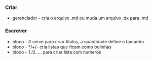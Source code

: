 ### Criar
- gerenciador - cria o arquivo .md ou muda um arquivo .ttx para .md
### Escrever
- bloco - # serve para criar titulos, a quantidade define o tamanho
- bloco - */+/- cria listas que ficam como bolinhas
- bloco - 1./2. ... para criar lista com numeros